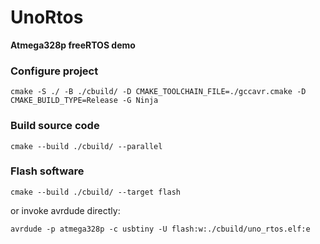 # UnoRtos

**Atmega328p freeRTOS demo**

### Configure project
```
cmake -S ./ -B ./cbuild/ -D CMAKE_TOOLCHAIN_FILE=./gccavr.cmake -D CMAKE_BUILD_TYPE=Release -G Ninja
```

### Build source code
```
cmake --build ./cbuild/ --parallel
```

### Flash software
```
cmake --build ./cbuild/ --target flash
```
or invoke avrdude directly:
```
avrdude -p atmega328p -c usbtiny -U flash:w:./cbuild/uno_rtos.elf:e
```
